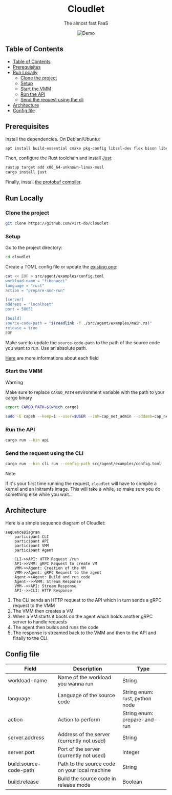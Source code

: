 <div style="text-align:center">
    <h1> Cloudlet</h1>
    <p>The almost fast FaaS</p>
    <img src="./assets/demo.gif" alt="Demo" />
</div>

## Table of Contents

- [Table of Contents](#table-of-contents)
- [Prerequisites](#prerequisites)
- [Run Locally](#run-locally)
  - [Clone the project](#clone-the-project)
  - [Setup](#setup)
  - [Start the VMM](#start-the-vmm)
  - [Run the API](#run-the-api)
  - [Send the request using the cli](#send-the-request-using-the-cli)
- [Architecture](#architecture)
- [Config file](#config-file)

## Prerequisites

Install the dependencies. On Debian/Ubuntu:

```bash
apt install build-essential cmake pkg-config libssl-dev flex bison libelf-dev
```

Then, configure the Rust toolchain and install [Just](https://github.com/casey/just):

```bash
rustup target add x86_64-unknown-linux-musl
cargo install just
```

Finally, install [the protobuf compiler](https://github.com/protocolbuffers/protobuf?tab=readme-ov-file#protobuf-compiler-installation).

## Run Locally

### Clone the project

```bash
git clone https://github.com/virt-do/cloudlet
```

### Setup

Go to the project directory:

```bash
cd cloudlet
```

Create a TOML config file or update the [existing one](./src/agent/examples/config.toml):

```bash
cat << EOF > src/agent/examples/config.toml
workload-name = "fibonacci"
language = "rust"
action = "prepare-and-run"

[server]
address = "localhost"
port = 50051

[build]
source-code-path = "$(readlink -f ./src/agent/examples/main.rs)"
release = true
EOF
```

Make sure to update the `source-code-path` to the path of the source code you want to run.
Use an absolute path.

[Here](#config-file) are more informations about each field

### Start the VMM

> [!WARNING]
> Make sure to replace `CARGO_PATH` environment variable with the path to your cargo binary
> 
> ```bash
> export CARGO_PATH=$(which cargo)
> ```

```bash
sudo -E capsh --keep=1 --user=$USER --inh=cap_net_admin --addamb=cap_net_admin -- -c  'RUST_BACKTRACE=1 '$CARGO_PATH' run --bin vmm -- grpc'
```

### Run the API

```bash
cargo run --bin api
```

### Send the request using the CLI

```bash
cargo run --bin cli run --config-path src/agent/examples/config.toml
```

> [!NOTE]
> If it's your first time running the request, `cloudlet` will have to compile a kernel and an initramfs image.
> This will take a while, so make sure you do something else while you wait...

## Architecture

Here is a simple sequence diagram of Cloudlet:

```mermaid
sequenceDiagram
    participant CLI
    participant API
    participant VMM
    participant Agent

    CLI->>API: HTTP Request /run
    API->>VMM: gRPC Request to create VM
    VMM->>Agent: Creation of the VM
    VMM->>Agent: gRPC Request to the agent
    Agent->>Agent: Build and run code
    Agent-->>VMM: Stream Response
    VMM-->>API: Stream Response
    API-->>CLI: HTTP Response
```

1. The CLI sends an HTTP request to the API which in turn sends a gRPC request to the VMM
2. The VMM then creates a VM
3. When a VM starts it boots on the agent which holds another gRPC server to handle requests
4. The agent then builds and runs the code
5. The response is streamed back to the VMM and then to the API and finally to the CLI.

## Config file
| Field | Description | Type |
| --- | --- | --- |
| workload-name | Name of the workload you wanna run | String |
| language | Language of the source code | String enum: rust, python node |
| action | Action to perform | String enum: prepare-and-run |
| server.address | Address of the server (currently not used) | String |
| server.port | Port of the server (currently not used) | Integer |
| build.source-code-path | Path to the source code on your local machine | String |
| build.release | Build the source code in release mode | Boolean |
